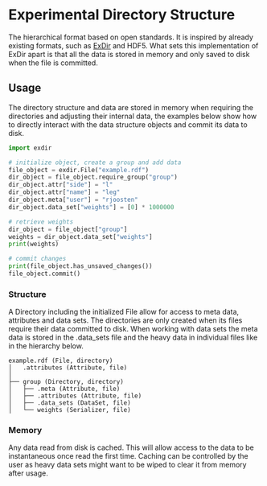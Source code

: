 # Experimental Directory Structure
The hierarchical format based on open standards. It is inspired by already 
existing formats, such as [ExDir](https://github.com/CINPLA/exdir) and HDF5. 
What sets this implementation of ExDir apart is that all the data is stored
in memory and only saved to disk when the file is committed.

## Usage
The directory structure and data are stored in memory when requiring the
directories and adjusting their internal data, the examples below show how 
to directly interact with the data structure objects and commit its data to 
disk.

```python
import exdir

# initialize object, create a group and add data
file_object = exdir.File("example.rdf")
dir_object = file_object.require_group("group")
dir_object.attr["side"] = "l"
dir_object.attr["name"] = "leg"
dir_object.meta["user"] = "rjoosten"
dir_object.data_set["weights"] = [0] * 1000000

# retrieve weights
dir_object = file_object["group"]
weights = dir_object.data_set["weights"]
print(weights)

# commit changes
print(file_object.has_unsaved_changes())
file_object.commit()
```

### Structure
A Directory including the initialized File allow for access to meta data,
attributes and data sets. The directories are only created when its files
require their data committed to disk. When working with data sets the meta
data is stored in the .data_sets file and the heavy data in individual files
like in the hierarchy below.

```
example.rdf (File, directory)
│   .attributes (Attribute, file)
│
├── group (Directory, directory)
│   ├── .meta (Attribute, file)
│   ├── .attributes (Attribute, file)
│   ├── .data_sets (DataSet, file)
│   └── weights (Serializer, file)
```

### Memory
Any data read from disk is cached. This will allow access to the data to
be instantaneous once read the first time. Caching can be controlled by the
user as heavy data sets might want to be wiped to clear it from memory after
usage.
